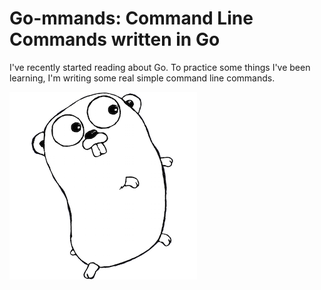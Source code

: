 # Go-mmands: Command Line Commands written in Go

I've recently started reading about Go. To practice some things I've been learning, I'm writing some real simple command line commands.

![the go gopher](https://raw.githubusercontent.com/aftaberski/go-command-line/master/the-go-gopher.png)
